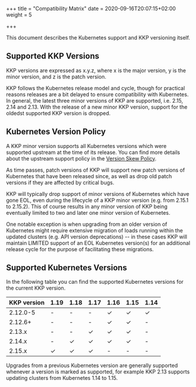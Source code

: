 +++
title = "Compatibility Matrix"
date = 2020-09-16T20:07:15+02:00
weight = 5

+++

This document describes the Kubernetes support and KKP versioning itself.

## Supported KKP Versions

KKP versions are expressed as x.y.z, where x is the major version, y is the
minor version, and z is the patch version.

KKP follows the Kubernetes release model and cycle, though for practical reasons
releases are a bit delayed to ensure compatibility with Kubernetes. In general,
the latest three minor versions of KKP are supported, i.e. 2.15, 2.14 and 2.13.
With the release of a new minor KKP version, support for the oldedst supported
KKP version is dropped.

## Kubernetes Version Policy

A KKP minor version supports all Kubernetes versions which were supported upstream
at the time of its release. You can find more details about the upstream support
policy in the [Version Skew Policy](https://kubernetes.io/docs/setup/release/version-skew-policy/#supported-versions).

As time passes, patch versions of KKP will support new patch versions of Kubernetes
that have been released since, as well as drop old patch versions if they are
affected by critical bugs.

KKP will typically drop support of minor versions of Kubernetes which have gone EOL,
even during the lifecycle of a KKP minor version (e.g. from 2.15.1 to 2.15.2).
This of course results in any minor version of KKP being eventually limited to two
and later one minor version of Kubernetes.

One notable exception is when upgrading from an older version of Kubernetes might
require extensive migration of loads running within the updated clusters (e.g. API
version deprecations) -- in these cases KKP will maintain LIMITED support of an EOL
Kubernetes version(s) for an additional release cycle for the purpose of facilitating
these migrations.

## Supported Kubernetes Versions

In the following table you can find the supported Kubernetes versions for the
current KKP version.

| KKP version | 1.19 | 1.18 | 1.17 | 1.16 | 1.15 | 1.14 |
| ----------- | ---- | ---- | ---- | ---- | ---- | ---- |
| 2.12.0-5    | -    | -    | -    | ✓    | ✓    | ✓    |
| 2.12.6+     | -    | -    | -    | ✓    | ✓    | -    |
| 2.13.x      | -    | -    | ✓    | ✓    | ✓    | -    |
| 2.14.x      | -    | ✓    | ✓    | ✓    | ✓    | -    |
| 2.15.x      | ✓    | ✓    | ✓    | -    | -    | -    |

Upgrades from a previous Kubernetes version are generally supported whenever a
version is marked as supported, for example KKP 2.13 supports updating clusters
from Kubernetes 1.14 to 1.15.
